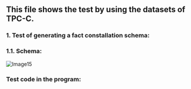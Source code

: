 ## This file shows the test by using the datasets of TPC-C.

### 1. Test of generating a fact constallation schema:
### 1.1. Schema:
![Image15](https://user-images.githubusercontent.com/43824695/100205745-cae0bc80-2f05-11eb-920b-e8213f93038b.png)
### Test code in the program:
  

